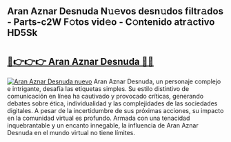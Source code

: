 ## Aran Aznar Desnuda N𝚞𝚎vos desn𝚞dos filtr𝚊dos - Parts-c2W F𝚘tos vid𝚎o - C𝚘ntenido atr𝚊ctivo HD5Sk

# <h2><a href="http://mb4xfh.tromn.icu/?c=Aran+Aznar+Desnuda">🔗👉👉👉 Aran Aznar Desnuda 🔗🔗</a></h2>

[![Aran Aznar Desnuda nuevo](https://i.imgur.com/pEAQMta.gif)](http://mb4xfh.tromn.icu/?c=Aran+Aznar+Desnuda)
Aran Aznar Desnuda, un personaje complejo e intrigante, desafía las etiquetas simples. Su estilo distintivo de comunicación en línea ha cautivado y provocado críticas, generando debates sobre ética, individualidad y las complejidades de las sociedades digitales. A pesar de la incertidumbre de sus próximas acciones, su impacto en la comunidad virtual es profundo. Armada con una tenacidad inquebrantable y un encanto innegable, la influencia de Aran Aznar Desnuda en el mundo virtual no tiene límites.

